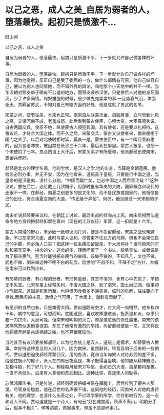 # 以己之恶，成人之美_自居为弱者的人，堕落最快。起初只是愤激不...

旧山河

以己之恶，成人之美

自居为弱者的人，堕落最快。起初只是愤激不平，下一步就允许自己做各样的坏事。

自居为弱者的人，堕落最快。起初只是愤激不平，下一步就允许自己做各样的坏事，因为他觉得，反正自己是受了委屈的一方，做什么都情有可原。他自己纵容自己，便以为别人也同情他，而不知外界的舆论，和他那个小天地中的并不一样。当年汉朝对郅支单于确有不公道的地方，而郅支袭杀汉使，只是使后人对他的身死国灭，少了许多同情。匈奴雄强的时候，很少做鬼鬼祟祟的事.一旦势衰气沮，体面全无，其羁留苏武，不知对自己有哪方面的好处，倒是成就了苏武的名节。

宋蒙之间，使节往来，本来也正常。南宋自从联蒙灭金，自毁屏藩，立时觉到北风之寒，又谋河南不成，老羞成怒，此后看到蒙古使臣，心境大变。大臣真德秀说，自古两国交兵，使臣不绝，纵使蒙古人侵犯我国，若有使者，还是要以礼相待。这番议论，才符合大国之体。而不久之后，宋蒙交兵，蒙古又派使者来，南宋便拒于国门之外了。以后对北使时拒时延，莫衷一是。蒙古使臣中，有一个叫月里麻思的，因为言语冲突，被囚禁在长沙三十六年，最后死在那里。蒙古人报复，也把一个宋使扣了七年。忽必烈当上大汗后，宋蒙关系才有所缓和，他派郝经出使南宋，想罢兵修好。

郝经是北方的理学名儒，他的学术，是汉人之学.他的出身，当算是金朝遗民。他给忽必烈办事，并无不安，因为在他看来，道统高于皇统，只要能行中国之道，当皇帝的是汉是夷，没什么分别。“中国而既亡矣，岂必中国之人而后善治哉？”这种议论，放在后世，必给戴上几顶帽子，但那时虽有华夷的大防，国家概念和现代的还很不一样。在郝经，夷夏之别更多的是文化的，而不是民族或国家的，他相信自己的出仕，符合用夏变夷的大道，“传正脉于异俗”。何况，他没做过一天宋朝的子民。

南宋听说郝经要来议和，在朝廷上讨论，最后主战的倾向占上风。南宋丞相贾似道命令地方将领把郝经扣留在真州（现在的江苏仪征）军营，这一扣就是十六年。

蒙古人南侵的野心，未必因一纸和议而打消，便是不扣留郝经，宋蒙之战也难避免。不过在南宋方面，此时与蒙人议和，尽管束不住北方的马蹄，但也不会束住自己的手脚，何必落人口实？把这样一位名儒扣留起来，于大局何补？当时南宋的军队和蒙军交手，拼命的少，逃命的多，转而疗羞于一个书生，貌勇实怯。或者说是为了振奋民气，则当时能够振奋民气的举措，该做不做的，不知凡几，文也不做，武也不做，倒来做这种不明不白的勾当。后世的“不战不和，不降不走”方针，大概在南宋可以找到出处。

有形势的弱者，有心理的弱者。有形势虽弱，其志不惰的，也有心中先慌了，举措无不失宜。北宋军事上经常失利，不废大国之体，到了南宋，国土尚辽阔，做事却小气起来。这固是积累所至，也得怪肉食者多不通实务，临时的见解，往往要向下寻找.而民间的主意，激愤之气可用，于大局上，就鲜有贡献了。

有见识的自然也有，只是难得大用。贾似道颇有吏才，对大局一向懵然。他专权四十年，朝中的意见，可想而知。胜国遗民，喜欢吹捧激进派，指责温和派，似乎只要一力拼杀，大局可挽，但南宋和明朝的灭亡，却是激进派的责任最重。南宋的遗民痛骂贾似道偾事误国，却忘了他常有激烈的举措，拘留郝经便是一项。文天祥说他羁使开衅是兵连祸结之始，也不算很冤枉他。

当时甚至有议论要杀掉郝经，以为他血统上是汉人，道统上是儒术，却替蒙古人做事。幸好持这种意见的人没几个，因为南宋，虽然颟顸，毕竟高明于后来的一些朝代。贾似道想迫使郝经背蒙归汉，用的办法，竟和当年匈奴人对待苏武的差不多，给他住极小的屋子，派人在四周日夜巡逻，梆子敲得当当响。他的随从精神崩溃，互相斗殴，死了好几个人。郝经每月给宋方写信，全如石沉大海，虽是郁闷至极，一直不肯低头。后来有人拿他和苏武相比。这种比较，真是宋人的耻辱。

苏武鸿雁传书，只是传说，郝经则确曾把蜡书系在雁腿上，居然传到了蒙古人那里。尽管身份尴尬，他在后世的名声很不错，这同他的经历，同南宋人对他的虐待有关。他的理学，也没什么出奇之处，不过理学家的所学，往往影响行为，这一点和诗人不同。贾似道就是一个诗人，有句云“灯色难禁雨，秋声不离山。明朝分手后，俗事不相关”，何等清脱，做起事来，却蛮不是那码事儿。